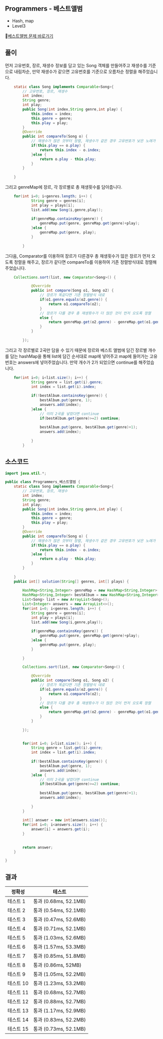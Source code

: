 ## Programmers - 베스트앨범  
- Hash, map
- Level3

🔗[베스트앨범 문제 바로가기](https://programmers.co.kr/learn/courses/30/lessons/42579)

## 풀이
먼저 고유번호, 장르, 재생수 정보를 담고 있는 Song 객체를 만들어주고 재생수를 기준으로 내림차순, 만약 재생수가 같으면 고유번호를 기준으로 오름차순 정렬을 해주었습니다.

~~~java
	static class Song implements Comparable<Song>{
		// 고유번호, 장르, 재생수 
		int index;
		String genre;
		int play;
		public Song(int index,String genre,int play) {
			this.index = index;
			this.genre = genre;
			this.play = play;
		}
		@Override
		public int compareTo(Song o) {
			// 재생수가 많은 것부터 정렬, 재생수가 같은 경우 고유번호가 낮은 노래가 먼저오도록 정렬 
			if(this.play == o.play) {
				return this.index - o.index;
			}else {
				return o.play - this.play;
			}
		}
		
	}
~~~

그리고 genreMap에 장르, 각 장르별로 총 재생횟수를 담아줍니다.

~~~java
	for(int i=0; i<genres.length; i++) {
        	String genre = genres[i];
        	int play = plays[i];
        	list.add(new Song(i,genre,play));
        	        	
        	if(genreMap.containsKey(genre)) {
        		genreMap.put(genre, genreMap.get(genre)+play);
        	}else {
        		genreMap.put(genre, play);
        	}
        	
        }
~~~

그다음, Comparator를 이용하여 장르가 다른경우 총 재생횟수가 많은 장르가 먼저 오도록 정렬을 해주고, 장르가 같다면 compareTo를 이용하여 기존 정렬방식대로 정렬해주었습니다.

~~~java
	Collections.sort(list, new Comparator<Song>() {

			@Override
			public int compare(Song o1, Song o2) {
				// 장르가 똑같다면 기존 정렬방식 대로 
				if(o1.genre.equals(o2.genre)) {
					return o1.compareTo(o2);
				}
				// 장르가 다를 경우 총 재생횟수가 더 많은 것이 먼저 오도록 정렬 
				else {
					return genreMap.get(o2.genre) - genreMap.get(o1.genre);
				}
			}
        	
        });
~~~

그리고 각 장르별로 2곡만 담을 수 있기 때문에 장르와 베스트 앨범에 담긴 장르별 개수를 담는 hashMap을 통해 list에 담긴 순서대로 map에 넣어주고 map에 들어가는 고유번호는 answers에 넣어주었습니다. 만약 개수가 2가 되었으면 continue를 해주었습니다.

~~~java
	for(int i=0; i<list.size(); i++) {
        	String genre = list.get(i).genre;
        	int index = list.get(i).index;
        	
        	if(!bestAlbum.containsKey(genre)) {
        		bestAlbum.put(genre, 1);
        		answers.add(index);
        	}else {
        		// 이미 2곡을 넣었다면 continue
        		if(bestAlbum.get(genre)>=2)	continue;
        		
        		bestAlbum.put(genre, bestAlbum.get(genre)+1);
        		answers.add(index);
 
        	}
        }
~~~



## 소스코드
~~~java
import java.util.*;

public class Programmers_베스트앨범 {
	static class Song implements Comparable<Song>{
		// 고유번호, 장르, 재생수 
		int index;
		String genre;
		int play;
		public Song(int index,String genre,int play) {
			this.index = index;
			this.genre = genre;
			this.play = play;
		}
		@Override
		public int compareTo(Song o) {
			// 재생수가 많은 것부터 정렬, 재생수가 같은 경우 고유번호가 낮은 노래가 먼저오도록 정렬 
			if(this.play == o.play) {
				return this.index - o.index;
			}else {
				return o.play - this.play;
			}
		}
		
	}
	public int[] solution(String[] genres, int[] plays) {
		
        HashMap<String,Integer> genreMap = new HashMap<String,Integer>();
        HashMap<String,Integer> bestAlbum = new HashMap<String,Integer>();
        List<Song> list = new ArrayList<Song>();
        List<Integer> answers = new ArrayList<>();
        for(int i=0; i<genres.length; i++) {
        	String genre = genres[i];
        	int play = plays[i];
        	list.add(new Song(i,genre,play));
        	        	
        	if(genreMap.containsKey(genre)) {
        		genreMap.put(genre, genreMap.get(genre)+play);
        	}else {
        		genreMap.put(genre, play);
        	}
        	
        }

        Collections.sort(list, new Comparator<Song>() {

			@Override
			public int compare(Song o1, Song o2) {
				// 장르가 똑같다면 기존 정렬방식 대로 
				if(o1.genre.equals(o2.genre)) {
					return o1.compareTo(o2);
				}
				// 장르가 다를 경우 총 재생횟수가 더 많은 것이 먼저 오도록 정렬 
				else {
					return genreMap.get(o2.genre) - genreMap.get(o1.genre);
				}
			}
        	
        });
        

        for(int i=0; i<list.size(); i++) {
        	String genre = list.get(i).genre;
        	int index = list.get(i).index;
        	
        	if(!bestAlbum.containsKey(genre)) {
        		bestAlbum.put(genre, 1);
        		answers.add(index);
        	}else {
        		// 이미 2곡을 넣었다면 continue
        		if(bestAlbum.get(genre)>=2)	continue;
        		
        		bestAlbum.put(genre, bestAlbum.get(genre)+1);
        		answers.add(index);
 
        	}
        }
        
        int[] answer = new int[answers.size()];
        for(int i=0; i<answers.size(); i++) {
        	answer[i] = answers.get(i);
        }
        
        
        return answer;  
    }

}

~~~

## 결과 

| 정확성  | 테스트 |
|----|----|
|테스트 1 |	통과 (0.68ms, 52.1MB)|
|테스트 2 |	통과 (0.54ms, 52.1MB)|
|테스트 3 |	통과 (0.47ms, 52.6MB)|
|테스트 4 |	통과 (0.71ms, 52.1MB)|
|테스트 5 |	통과 (1.03ms, 52.6MB)|
|테스트 6 |	통과 (1.57ms, 53.3MB)|
|테스트 7 |	통과 (0.85ms, 51.8MB)|
|테스트 8 |	통과 (0.86ms, 52MB)|
|테스트 9 |	통과 (1.05ms, 52.2MB)|
|테스트 10 |	통과 (1.23ms, 53.2MB)|
|테스트 11 |	통과 (0.68ms, 52.7MB)|
|테스트 12 |	통과 (0.88ms, 52.7MB)|
|테스트 13 |	통과 (1.17ms, 52.9MB)|
|테스트 14 |	통과 (0.83ms, 52.2MB)|
|테스트 15 |	통과 (0.73ms, 52.1MB)|